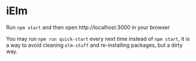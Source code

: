 # iElm

Run `npm start` and then open http://localhost:3000 in your browser

You may run `npm run quick-start` every next time instead of `npm start`, it is a way to avoid cleaning `elm-stuff` and re-installing packages, but a dirty way.
